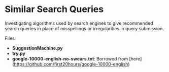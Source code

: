 # Similar Search Queries
Investigating algorithms used by search engines to give recommended search queries in place of misspellings or irregularities in query submission.

Files:
- **SuggestionMachine.py**
- **try.py**
- **google-10000-english-no-swears.txt**: Borrowed from [here] (https://github.com/first20hours/google-10000-english)
